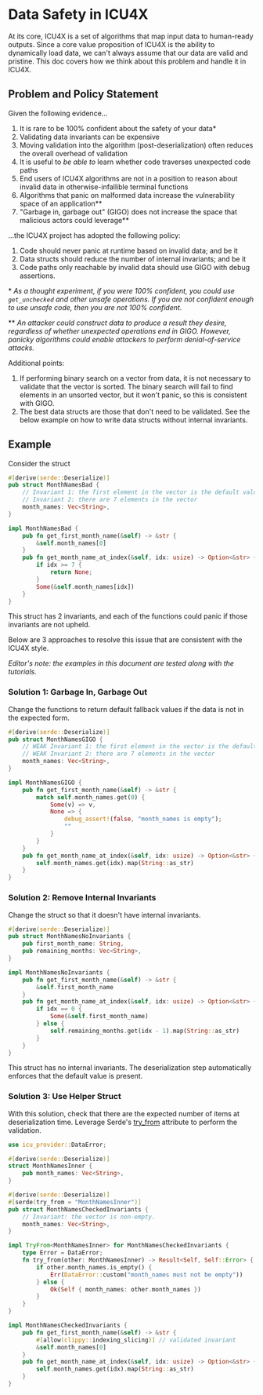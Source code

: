 Data Safety in ICU4X
====================

At its core, ICU4X is a set of algorithms that map input data to human-ready outputs. Since a core value proposition of ICU4X is the ability to dynamically load data, we can't always assume that our data are valid and pristine. This doc covers how we think about this problem and handle it in ICU4X.

## Problem and Policy Statement

Given the following evidence…

1. It is rare to be 100% confident about the safety of your data\*
1. Validating data invariants can be expensive
1. Moving validation into the algorithm (post-deserialization) often reduces the overall overhead of validation
1. It is useful to _be able to_ learn whether code traverses unexpected code paths
1. End users of ICU4X algorithms are not in a position to reason about invalid data in otherwise-infallible terminal functions
1. Algorithms that panic on malformed data increase the vulnerability space of an application\*\*
1. "Garbage in, garbage out" (GIGO) does not increase the space that malicious actors could leverage\*\*

…the ICU4X project has adopted the following policy:

1. Code should never panic at runtime based on invalid data; and be it
1. Data structs should reduce the number of internal invariants; and be it
1. Code paths only reachable by invalid data should use GIGO with debug assertions.

\* *As a thought experiment, if you were 100% confident, you could use `get_unchecked` and other unsafe operations. If you are not confident enough to use unsafe code, then you are not 100% confident.*

\*\* *An attacker could construct data to produce a result they desire, regardless of whether unexpected operations end in GIGO. However, panicky algorithms could enable attackers to perform denial-of-service attacks.*

Additional points:

1. If performing binary search on a vector from data, it is not necessary to validate that the vector is sorted. The binary search will fail to find elements in an unsorted vector, but it won't panic, so this is consistent with GIGO.
2. The best data structs are those that don't need to be validated. See the below example on how to write data structs without internal invariants.

## Example

Consider the struct

```rust
#[derive(serde::Deserialize)]
pub struct MonthNamesBad {
    // Invariant 1: the first element in the vector is the default value
    // Invariant 2: there are 7 elements in the vector
    month_names: Vec<String>,
}

impl MonthNamesBad {
    pub fn get_first_month_name(&self) -> &str {
        &self.month_names[0]
    }
    pub fn get_month_name_at_index(&self, idx: usize) -> Option<&str> {
        if idx >= 7 {
            return None;
        }
        Some(&self.month_names[idx])
    }
}
```

This struct has 2 invariants, and each of the functions could panic if those invariants are not upheld.

Below are 3 approaches to resolve this issue that are consistent with the ICU4X style.

*Editor's note: the examples in this document are tested along with the tutorials.*

### Solution 1: Garbage In, Garbage Out

Change the functions to return default fallback values if the data is not in the expected form.

```rust
#[derive(serde::Deserialize)]
pub struct MonthNamesGIGO {
    // WEAK Invariant 1: the first element in the vector is the default value
    // WEAK Invariant 2: there are 7 elements in the vector
    month_names: Vec<String>,
}

impl MonthNamesGIGO {
    pub fn get_first_month_name(&self) -> &str {
        match self.month_names.get(0) {
            Some(v) => v,
            None => {
                debug_assert!(false, "month_names is empty");
                ""
            }
        }
    }
    pub fn get_month_name_at_index(&self, idx: usize) -> Option<&str> {
        self.month_names.get(idx).map(String::as_str)
    }
}
```

### Solution 2: Remove Internal Invariants

Change the struct so that it doesn't have internal invariants.

```rust
#[derive(serde::Deserialize)]
pub struct MonthNamesNoInvariants {
    pub first_month_name: String,
    pub remaining_months: Vec<String>,
}

impl MonthNamesNoInvariants {
    pub fn get_first_month_name(&self) -> &str {
        &self.first_month_name
    }
    pub fn get_month_name_at_index(&self, idx: usize) -> Option<&str> {
        if idx == 0 {
            Some(&self.first_month_name)
        } else {
            self.remaining_months.get(idx - 1).map(String::as_str)
        }
    }
}
```

This struct has no internal invariants. The deserialization step automatically enforces that the default value is present.

### Solution 3: Use Helper Struct

With this solution, check that there are the expected number of items at deserialization time. Leverage Serde's [try_from](https://serde.rs/container-attrs.html#try_from) attribute to perform the validation.

```rust
use icu_provider::DataError;

#[derive(serde::Deserialize)]
struct MonthNamesInner {
    pub month_names: Vec<String>,
}

#[derive(serde::Deserialize)]
#[serde(try_from = "MonthNamesInner")]
pub struct MonthNamesCheckedInvariants {
    // Invariant: the vector is non-empty.
    month_names: Vec<String>,
}

impl TryFrom<MonthNamesInner> for MonthNamesCheckedInvariants {
    type Error = DataError;
    fn try_from(other: MonthNamesInner) -> Result<Self, Self::Error> {
        if other.month_names.is_empty() {
            Err(DataError::custom("month_names must not be empty"))
        } else {
            Ok(Self { month_names: other.month_names })
        }
    }
}

impl MonthNamesCheckedInvariants {
    pub fn get_first_month_name(&self) -> &str {
        #[allow(clippy::indexing_slicing)] // validated invariant
        &self.month_names[0]
    }
    pub fn get_month_name_at_index(&self, idx: usize) -> Option<&str> {
        self.month_names.get(idx).map(String::as_str)
    }
}
```
